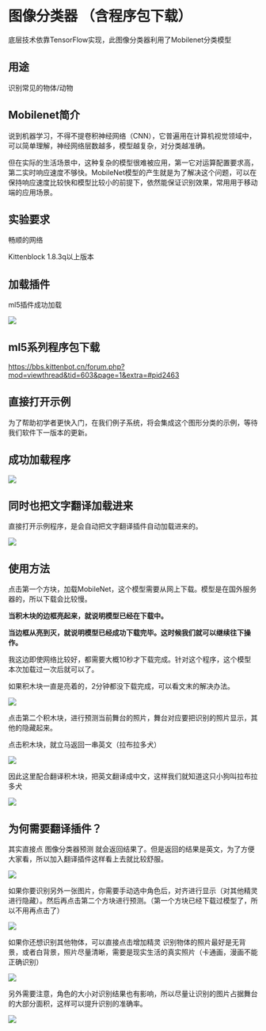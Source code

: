 # 图像分类器 （含程序包下载）

底层技术依靠TensorFlow实现，此图像分类器利用了Mobilenet分类模型

## 用途

识别常见的物体/动物

## Mobilenet简介

说到机器学习，不得不提卷积神经网络（CNN），它普遍用在计算机视觉领域中，可以简单理解，神经网络层数越多，模型越复杂，对分类越准确。

但在实际的生活场景中，这种复杂的模型很难被应用，第一它对运算配置要求高，第二实时响应速度不够快。MobileNet模型的产生就是为了解决这个问题，可以在保持响应速度比较快和模型比较小的前提下，依然能保证识别效果，常用用于移动端的应用场景。

## 实验要求

畅顺的网络

Kittenblock 1.8.3q以上版本

## 加载插件

ml5插件成功加载

![](./images/ml.png)

## ml5系列程序包下载

https://bbs.kittenbot.cn/forum.php?mod=viewthread&tid=603&page=1&extra=#pid2463

## 直接打开示例

为了帮助初学者更快入门，在我们例子系统，将会集成这个图形分类的示例，等待我们软件下一版本的更新。

## 成功加载程序

![](./images/c02_01.png)

## 同时也把文字翻译加载进来

直接打开示例程序，是会自动把文字翻译插件自动加载进来的。

![](./images/c02_02.png)

## 使用方法

点击第一个方块，加载MobileNet，这个模型需要从网上下载。模型是在国外服务器的，所以下载会比较慢。

**当积木块的边框亮起来，就说明模型已经在下载中。**

**当边框从亮到灭，就说明模型已经成功下载完毕。这时候我们就可以继续往下操作。**

我这边即使网络比较好，都需要大概10秒才下载完成。针对这个程序，这个模型本次加载过一次后就可以了。

如果积木块一直是亮着的，2分钟都没下载完成，可以看文末的解决办法。

![](./images/c02_08.png)

点击第二个积木块，进行预测当前舞台的照片，舞台对应要把识别的照片显示，其他的隐藏起来。

点击积木块，就立马返回一串英文（拉布拉多犬）

![](./images/c02_09.png)

因此这里配合翻译积木块，把英文翻译成中文，这样我们就知道这只小狗叫拉布拉多犬

![](./images/c02_07.png)

## 为何需要翻译插件？

其实直接点 图像分类器预测 就会返回结果了。但是返回的结果是英文，为了方便大家看，所以加入翻译插件这样看上去就比较舒服。

![](./images/c02_09.png)



如果你要识别另外一张图片，你需要手动选中角色后，对齐进行显示（对其他精灵进行隐藏）。然后再点击第二个方块进行预测。（第一个方块已经下载过模型了，所以不用再点击了）

![](./images/c02_03.png)

如果你还想识别其他物体，可以直接点击增加精灵
识别物体的照片最好是无背景，或者白背景，照片尽量清晰，需要是现实生活的真实照片（卡通画，漫画不能正确识别）

![](./images/c02_04.png)

另外需要注意，角色的大小对识别结果也有影响，所以尽量让识别的图片占据舞台的大部分面积，这样可以提升识别的准确率。

![](./images/c02_05.png)